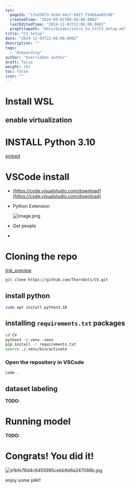 ```yaml
---
sys:
  pageId: "17ed3673-5e94-44cf-b817-f54bbaa03c06"
  createdTime: "2024-09-01T00:08:00.000Z"
  lastEditedTime: "2024-11-03T22:06:00.000Z"
  propFilepath: "docs/Guides/intro_to_CV/CV_Setup.md"
title: "CV_Setup"
date: "2024-11-03T22:06:00.000Z"
description: ""
tags:
  - "Onboarding"
author: "Overridden author"
draft: false
weight: 161
toc: false
icon: ""
---
```


# Install WSL

## enable virtualization

# INSTALL Python 3.10

[embed](https://www.rose-hulman.edu/class/csse/csse132/2425a/labs/prelab1-wsl2.html)

# VSCode install

- [https://code.visualstudio.com/download](https://code.visualstudio.com/download)
- Python Extension

	![image.png](https://prod-files-secure.s3.us-west-2.amazonaws.com/d518164a-d88e-44d1-a4ee-3adb3bd8bce0/d82b6650-a5e4-4d3c-b8c9-93d817dae00e/image.png?X-Amz-Algorithm=AWS4-HMAC-SHA256&X-Amz-Content-Sha256=UNSIGNED-PAYLOAD&X-Amz-Credential=ASIAZI2LB466RLEQJV35%2F20250216%2Fus-west-2%2Fs3%2Faws4_request&X-Amz-Date=20250216T031540Z&X-Amz-Expires=3600&X-Amz-Security-Token=IQoJb3JpZ2luX2VjECsaCXVzLXdlc3QtMiJHMEUCIFs%2FGW8Fpy0%2FfuCJOXGq76LrND%2FxCukUfpGtmmvHxwtKAiEAoVDMBDNLBDkwpVzu7clVvdF27lOu3eYE5OjYrESwLR8q%2FwMIVBAAGgw2Mzc0MjMxODM4MDUiDAm7qVujea33viLaYSrcA6sqiDPju6Ml%2Fqd0xvNNDdFuK2kf9Syo8vUn82Jqab2KzvCxPkul0FF%2BRCFzrUIr8etmKjkTvBG6OxdAF6pF%2FchjSrchgFxercVVTibxdYoU%2FT5YLIprMOU9xpre3hkBL3MdtRu%2Fo84ADYtdberIkTusGtIgcpy0C3I3m3U7IRXOH6C4D1Ffo56u3n2eL%2FAe%2F%2Fd6vyzKEL7J3U95nrAr8nMwYvZL1LtEapHZCdhH1eo10qCMUvgFd12hKkwiFK3Vl%2B9%2B4hsNw19FzMRnI%2B34E2nWaHsTVpajvVIniMgUqq56m%2BwFrt4KHUBznSEwJ5dHo0BgrtXH7icqXl9RS08Hq0jSZgHVh%2ByqAg9E4w0SjIUtsC475qteLPoK6UrER%2BB1Hqry5EB4w2kZYk3zQ49g7uJ%2B%2FvOHAUXNqeKQBRVYbvZgyoXJSVm%2BOYHmd077euBzpK0zSBxBaLs684sMDZ3w8YznWCIIaL9z7myJoGjh6qFijuKOXQn1U50SdmCIxsaOe%2FFTNfVHkg7ceQ52EloVhjJcnlmtRLKXyRckbjpmzHw9hFci04dEDYoqlq7WY%2Fz%2BMmOvlDzQ3%2FB9nuTWhCm23mPmrpDhyxRi3Sc5L4t8YRXkkcVOVluE7%2Bb%2Bqu4cMIGqxb0GOqUB7Fxl1XkBg%2BxAd52fBTFexqVUUIxvcUiUR1SViIWLtlHf3ygl1X1jhF9jCSa6%2BMmOVksei1zbG27fWIXsdvu%2FDoptQ%2BC2YlBR6MNEeOygTX6sxe%2FSpTpG3%2Bk6gTfLN3BoAeyMjrZV7jS68SCpOfdM1YIQmeEBrNMdSU21bfy88WxUGEQfFr5D5BYiFS1U3ZR%2F%2FblnJUQOQclDZox9twtk40WhS0zh&X-Amz-Signature=02053c224f5c514a813bfffed6f9c8c786f03f767bb78aaf882e2a79a94ca7bc&X-Amz-SignedHeaders=host&x-id=GetObject)
- Get people
- 

# Cloning the repo

[link_preview](https://github.com/Thornbots/CV/)

```bash
git clone https://github.com/Thornbots/CV.git
```

## install python

```bash
sudo apt install python3.10
```

## installing `requirements.txt` packages

```bash
cd CV
python3 -m venv .venv
pip install -r requirements.txt
source ./.venv/bin/activate
```

### Open the repository in VSCode

```bash
code .
```

## dataset labeling  

**TODO:**

# Running model

**TODO:**

# Congrats! You did it!

![e1bfe78d4c6455985cebb9d6a247088b.jpg](https://prod-files-secure.s3.us-west-2.amazonaws.com/d518164a-d88e-44d1-a4ee-3adb3bd8bce0/7d1ce04e-65d6-40c8-814d-754280e9515a/e1bfe78d4c6455985cebb9d6a247088b.jpg?X-Amz-Algorithm=AWS4-HMAC-SHA256&X-Amz-Content-Sha256=UNSIGNED-PAYLOAD&X-Amz-Credential=ASIAZI2LB466VA3VLJDG%2F20250216%2Fus-west-2%2Fs3%2Faws4_request&X-Amz-Date=20250216T031539Z&X-Amz-Expires=3600&X-Amz-Security-Token=IQoJb3JpZ2luX2VjECsaCXVzLXdlc3QtMiJGMEQCIC4nt%2F4M8DXf0k5YYcq4YJPHwqhY7Od1xNXYYrSDXf6AAiBSyZSckgTS%2F4Nvo3PanQTRWVLeoFQ87T1a9zbTz%2BFVnCr%2FAwhUEAAaDDYzNzQyMzE4MzgwNSIMbMtmQ2KUIaY2oyowKtwDw43fTG%2BV7aIMcV0svQP12rVawB%2FKAm78vTYLHdGOuv8gNrHHCbGiCcreIk5If8PtiDfkOklQT8E%2FnU3LGXFt6avZ2FI0f%2BtAFzu74Si32N6Sudkq6Cf5ymIjyPjkHs0SRX4mBkTDaVRN%2BrM32jSWB%2BHIPsfbuZnGhII2IKevRaIJ1Q8LWoV%2FY7GPnG9sMAOkNYFDlrS3C4qagtqPtQwHHL%2FJvN1HN19evWRYkU2A4OvpkxcUdEhDCqhQmok0wmcyRanXq0lqA0uJthuBq8%2FdqOl3lZ0f6n2JFrhN5lk9EcvTgKeTdF3oZqrWcSatj%2B4sau8hXypiAZf%2BY%2FE7zwJfBZ4k3%2BgdQW1owHDteDaapsgxb0DMjhT9dgisRmjDVY6lLia6wVkgJRZejxAij7wvWt76qDcBWlwR835Vmlwaj9je5hx0wwuPxCUmiFy69nQNp26XKbniY5OiUtgwpmxxhmyf81h3NWaChn68uXG5Uunz7gBDFnv3t%2BGz%2B6Nk9ehiRkUq94eo49OD2EpiPpbiYVtB0KzKYvVaF7TQmzBdeR1APmbl6Z3jkHxinCH1u3hlvK2ZX0PVh3Qco4nhEdkrwADni7TODkw31hESCVXr%2BKNrrjgUEOEp%2ByRxzeMw9anFvQY6pgGcaoRIBIP%2FHuOGRVPCAWzsUMOVmhfmt9aMR6TJgbHjeMlfKZj8jKfmqFt2TOlqj2j0zQgDPaZc6leHwYX%2FxD0rZAx5bNRvfgV7vQMuKCrwNHjLyLU4ujHTmWeznqwK%2Bf%2BJlpnYVn5iB8FFEz2a98brx%2FffYCCVGq551igmYV7he0vpACLIohKjU0YX4gvJTFB%2FVWJt2PjP93jO%2Bh79rJRyHOMxecjg&X-Amz-Signature=23718f92946eba01fd4a06753c80c2bd8ebdbbf7107adc7132742ec1ecb3f73c&X-Amz-SignedHeaders=host&x-id=GetObject)

enjoy some pilk!!
